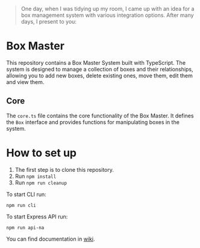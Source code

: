 > One day, when I was tidying up my room, I came up with an idea for a box management system with various integration options. After many days, I present to you:

Box Master
=====================

This repository contains a Box Master System built with TypeScript. The system is designed to manage a collection of boxes and their relationships, allowing you to add new boxes, delete existing ones, move them, edit them and view them.

Core
----

The `core.ts` file contains the core functionality of the Box Master. It defines the `Box` interface and provides functions for manipulating boxes in the system.

# How to set up

1. The first step is to clone this repository.
2. Run `npm install`
3. Run `npm run cleanup`

To start CLI run:
```
npm run cli
```
To start Express API run:
```
npm run api-na
```
You can find documentation in [wiki](https://github.com/orl0pl/box-master/wiki).
